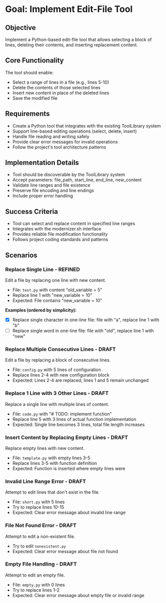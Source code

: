 # Goal: Implement Edit-File Tool

## Objective
Implement a Python-based edit-file tool that allows selecting a block of lines, deleting their contents, and inserting replacement content.

## Core Functionality
The tool should enable:
- Select a range of lines in a file (e.g., lines 5-10)
- Delete the contents of those selected lines
- Insert new content in place of the deleted lines
- Save the modified file

## Requirements
- Create a Python tool that integrates with the existing ToolLibrary system
- Support line-based editing operations (select, delete, insert)
- Handle file reading and writing safely
- Provide clear error messages for invalid operations
- Follow the project's tool architecture patterns

## Implementation Details
- Tool should be discoverable by the ToolLibrary system
- Accept parameters: file_path, start_line, end_line, new_content
- Validate line ranges and file existence
- Preserve file encoding and line endings
- Include proper error handling

## Success Criteria
- Tool can select and replace content in specified line ranges
- Integrates with the modernizer.sh interface
- Provides reliable file modification functionality
- Follows project coding standards and patterns

## Scenarios

### Replace Single Line - REFINED
Edit a file by replacing one line with new content.
- File: `test.py` with content "old_variable = 5"
- Replace line 1 with "new_variable = 10"
- Expected: File contains "new_variable = 10"

**Examples (ordered by simplicity):**
- [x] Replace single character in one-line file: file with "a", replace line 1 with "b"
- [ ] Replace single word in one-line file: file with "old", replace line 1 with "new"

### Replace Multiple Consecutive Lines - DRAFT
Edit a file by replacing a block of consecutive lines.
- File: `config.py` with 5 lines of configuration
- Replace lines 2-4 with new configuration block
- Expected: Lines 2-4 are replaced, lines 1 and 5 remain unchanged

### Replace 1 Line with 3 Other Lines - DRAFT
Replace a single line with multiple lines of content.
- File: `code.py` with "# TODO: implement function"
- Replace line 5 with 3 lines of actual function implementation
- Expected: Single line becomes 3 lines, total file length increases

### Insert Content by Replacing Empty Lines - DRAFT
Replace empty lines with new content.
- File: `template.py` with empty lines 3-5
- Replace lines 3-5 with function definition
- Expected: Function is inserted where empty lines were

### Invalid Line Range Error - DRAFT
Attempt to edit lines that don't exist in the file.
- File: `short.py` with 5 lines
- Try to replace lines 10-15
- Expected: Clear error message about invalid line range

### File Not Found Error - DRAFT
Attempt to edit a non-existent file.
- Try to edit `nonexistent.py`
- Expected: Clear error message about file not found

### Empty File Handling - DRAFT
Attempt to edit an empty file.
- File: `empty.py` with 0 lines
- Try to replace lines 1-2
- Expected: Clear error message about empty file or invalid range